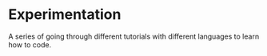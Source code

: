 # Experimentation
A series of going through different tutorials with different languages to learn how to code.
